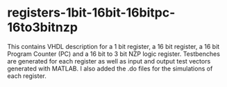 # registers-1bit-16bit-16bitpc-16to3bitnzp
This contains VHDL description for a 1 bit register, a 16 bit register, a 16 bit Program Counter (PC) and a 16 bit to 3 bit NZP logic register. Testbenches are generated for each register as well as input and output test vectors generated with MATLAB. I also added the .do files for the simulations of each register. 

